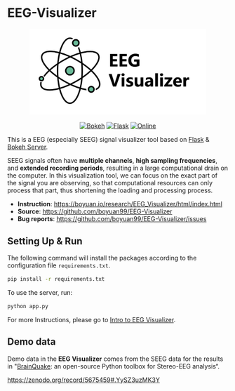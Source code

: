 # EEG-Visualizer
<p align="center">
  	<img alt="Logo image of EEGVisualizer" src="./static/logo.png" width=80%>
</p>  

<p align="center">
  <a href="http://docs.bokeh.org/en/latest/"><img alt="Bokeh" src="https://img.shields.io/badge/host-bokeh_server-orange.svg?style=flat-square&logo=bokeh"></a>
  <a href="https://flask.palletsprojects.com/en/2.2.x/"><img alt="Flask" src="https://img.shields.io/badge/embed-flask-red.svg?style=flat-square&logo=flask"></a>
  <a href="https://boyuan.io/research/EEG_Visualizer/html/intro.html"><img alt="Online" src="https://img.shields.io/badge/book-EEG_Visualizer-green.svg?style=flat-square"></a></p>


This is a EEG (especially SEEG) signal visualizer tool based on [Flask](https://flask.palletsprojects.com/en/2.2.x/) & [Bokeh Server](https://docs.bokeh.org/en/latest/docs/user_guide/server.html).

SEEG signals often have **multiple channels**, **high sampling frequencies**, and **extended recording periods**, resulting in a large computational drain on the computer. In this visualization tool, we can focus on the exact part of the signal you are observing, so that computational resources can only process that part, thus shortening the loading and processing process.

- **Instruction**: https://boyuan.io/research/EEG_Visualizer/html/index.html
- **Source**: https://github.com/boyuan99/EEG-Visualizer
- **Bug reports**: https://github.com/boyuan99/EEG-Visualizer/issues



## Setting Up & Run

The following command will install the packages according to the configuration file `requirements.txt`.

```bash
pip install -r requirements.txt
```

To use the server, run:

```bash
python app.py
```

For more Instructions, please go to [Intro to EEG Visualizer](https://boyuan.io/research/EEG_Visualizer/html/index.html).

## Demo data

Demo data in the **EEG Visualizer** comes from the SEEG data for the results in "[BrainQuake](https://github.com/HongLabTHU/BrainQuake): an open-source Python toolbox for Stereo-EEG analysis“.

https://zenodo.org/record/5675459#.YySZ3uzMK3Y

